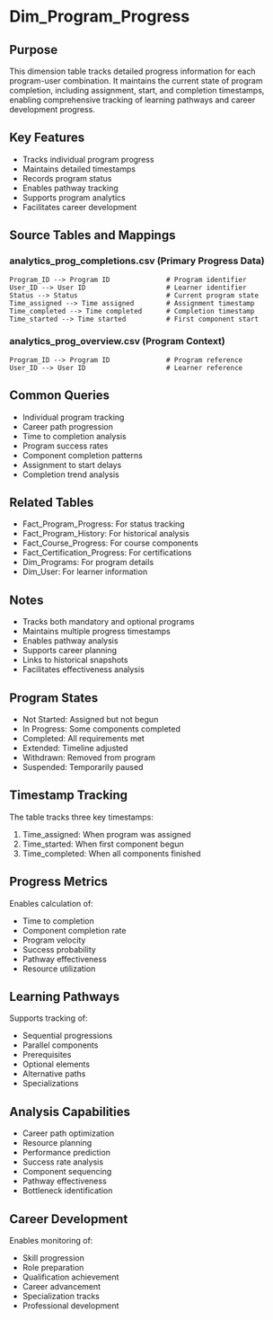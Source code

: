 # Dim_Program_Progress

## Purpose
This dimension table tracks detailed progress information for each program-user combination. It maintains the current state of program completion, including assignment, start, and completion timestamps, enabling comprehensive tracking of learning pathways and career development progress.

## Key Features
- Tracks individual program progress
- Maintains detailed timestamps
- Records program status
- Enables pathway tracking
- Supports program analytics
- Facilitates career development

## Source Tables and Mappings

### analytics_prog_completions.csv (Primary Progress Data)
    Program_ID --> Program ID              # Program identifier
    User_ID --> User ID                    # Learner identifier
    Status --> Status                      # Current program state
    Time_assigned --> Time assigned        # Assignment timestamp
    Time_completed --> Time completed      # Completion timestamp
    Time_started --> Time started          # First component start

### analytics_prog_overview.csv (Program Context)
    Program_ID --> Program ID              # Program reference
    User_ID --> User ID                    # Learner reference

## Common Queries
- Individual program tracking
- Career path progression
- Time to completion analysis
- Program success rates
- Component completion patterns
- Assignment to start delays
- Completion trend analysis

## Related Tables
- Fact_Program_Progress: For status tracking
- Fact_Program_History: For historical analysis
- Fact_Course_Progress: For course components
- Fact_Certification_Progress: For certifications
- Dim_Programs: For program details
- Dim_User: For learner information

## Notes
- Tracks both mandatory and optional programs
- Maintains multiple progress timestamps
- Enables pathway analysis
- Supports career planning
- Links to historical snapshots
- Facilitates effectiveness analysis

## Program States
- Not Started: Assigned but not begun
- In Progress: Some components completed
- Completed: All requirements met
- Extended: Timeline adjusted
- Withdrawn: Removed from program
- Suspended: Temporarily paused

## Timestamp Tracking
The table tracks three key timestamps:
1. Time_assigned: When program was assigned
2. Time_started: When first component begun
3. Time_completed: When all components finished

## Progress Metrics
Enables calculation of:
- Time to completion
- Component completion rate
- Program velocity
- Success probability
- Pathway effectiveness
- Resource utilization

## Learning Pathways
Supports tracking of:
- Sequential progressions
- Parallel components
- Prerequisites
- Optional elements
- Alternative paths
- Specializations

## Analysis Capabilities
- Career path optimization
- Resource planning
- Performance prediction
- Success rate analysis
- Component sequencing
- Pathway effectiveness
- Bottleneck identification

## Career Development
Enables monitoring of:
- Skill progression
- Role preparation
- Qualification achievement
- Career advancement
- Specialization tracks
- Professional development 